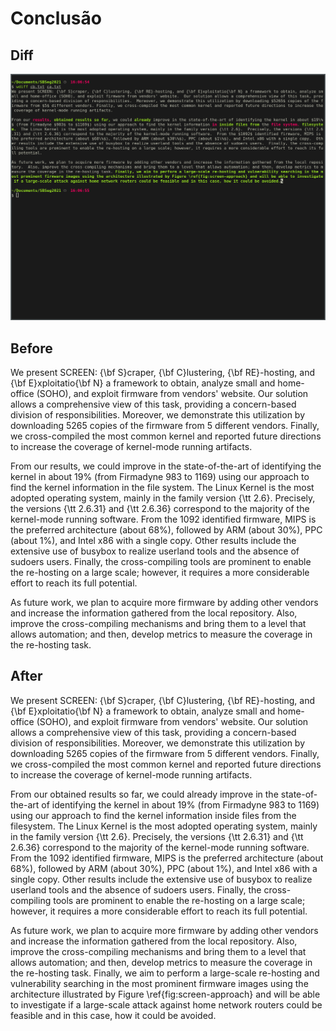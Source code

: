 # Conclusão

## Diff

![conclusion.png](conclusion.png)

## Before

We present SCREEN: {\bf S}craper, {\bf C}lustering, {\bf RE}-hosting, and {\bf E}xploitatio{\bf N} a framework to obtain, analyze small and home-office (SOHO), and exploit firmware from vendors' website.  Our solution allows a comprehensive view of this task, providing a concern-based division of responsibilities.  Moreover, we demonstrate this utilization by downloading $5265$ copies of the firmware from $5$ different vendors. Finally, we cross-compiled the most common kernel and reported future directions to increase the coverage of kernel-mode running artifacts.

From our results, we could improve in the state-of-the-art of identifying the kernel in about $19\%$ (from Firmadyne $983$ to $1169$) using our approach to find the kernel information in the file system.  The Linux Kernel is the most adopted operating system, mainly in the family version {\tt 2.6}.  Precisely, the versions {\tt 2.6.31} and {\tt 2.6.36} correspond to the majority of the kernel-mode running software.  From the $1092$ identified firmware, MIPS is the preferred architecture (about $68\%$), followed by ARM (about $30\%$), PPC (about $1\%$), and Intel x86 with a single copy.  Other results include the extensive use of busybox to realize userland tools and the absence of sudoers users.  Finally, the cross-compiling tools are prominent to enable the re-hosting on a large scale; however, it requires a more considerable effort to reach its full potential.

As future work, we plan to acquire more firmware by adding other vendors and increase the information gathered from the local repository.  Also, improve the cross-compiling mechanisms and bring them to a level that allows automation; and then, develop metrics to measure the coverage in the re-hosting task.

## After

We present SCREEN: {\bf S}craper, {\bf C}lustering, {\bf RE}-hosting, and {\bf E}xploitatio{\bf N} a framework to obtain, analyze small and home-office (SOHO), and exploit firmware from vendors' website.  Our solution allows a comprehensive view of this task, providing a concern-based division of responsibilities.  Moreover, we demonstrate this utilization by downloading $5265$ copies of the firmware from $5$ different vendors. Finally, we cross-compiled the most common kernel and reported future directions to increase the coverage of kernel-mode running artifacts.

From our obtained results so far, we could already improve in the state-of-the-art of identifying the kernel in about $19\%$ (from Firmadyne $983$ to $1169$) using our approach to find the kernel information inside files from the filesystem.  The Linux Kernel is the most adopted operating system, mainly in the family version {\tt 2.6}.  Precisely, the versions {\tt 2.6.31} and {\tt 2.6.36} correspond to the majority of the kernel-mode running software.  From the $1092$ identified firmware, MIPS is the preferred architecture (about $68\%$), followed by ARM (about $30\%$), PPC (about $1\%$), and Intel x86 with a single copy.  Other results include the extensive use of busybox to realize userland tools and the absence of sudoers users.  Finally, the cross-compiling tools are prominent to enable the re-hosting on a large scale; however, it requires a more considerable effort to reach its full potential.

As future work, we plan to acquire more firmware by adding other vendors and increase the information gathered from the local repository.  Also, improve the cross-compiling mechanisms and bring them to a level that allows automation; and then, develop metrics to measure the coverage in the re-hosting task. Finally, we aim to perform a large-scale re-hosting and vulnerability searching in the most prominent firmware images using the architecture illustrated by Figure \ref{fig:screen-approach} and will be able to investigate if a large-scale attack against home network routers could be feasible and in this case, how it could be avoided.